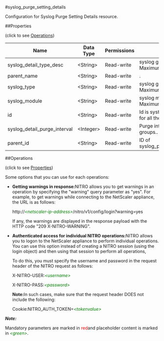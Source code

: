 #syslog_purge_setting_details

Configuration for Syslog Purge Setting Details resource.


##Properties 
<span>(click to see [Operations](#opera))</span>


<table><thead><tr><th>Name</th><th>Data Type</th><th>Permissions</th><th>Description</th></tr></thead><tbody><tr><td>syslog_detail_type_desc</td><td>&lt;String></td><td>Read-write</td><td>syslog groups.<br>Maximum length = 255</td></tr><tr><td>parent_name</td><td>&lt;String></td><td>Read-write</td><td>.</td></tr><tr><td>syslog_type</td><td>&lt;String></td><td>Read-write</td><td>syslog groups.<br>Maximum length = 255</td></tr><tr><td>syslog_module</td><td>&lt;String></td><td>Read-write</td><td>syslog modulename.<br>Maximum length = 255</td></tr><tr><td>id</td><td>&lt;String></td><td>Read-write</td><td>Id is system generated key for all the events.</td></tr><tr><td>syslog_detail_purge_interval</td><td>&lt;Integer></td><td>Read-write</td><td>Purge interval for syslog groups..</td></tr><tr><td>parent_id</td><td>&lt;String></td><td>Read-write</td><td>ID of syslog_purge_setting_details.</td></tr></tbody></table>
##Operations 
<span>(click to see [Properties](#prope))</span>


Some options that you can use for each operations:
<ul><li><p><b>Getting warnings in response:</b>NITRO allows you to get warnings in an operation by specifying the "warning" query parameter as "yes". For example, to get warnings while connecting to the NetScaler appliance, the URL is as follows:</p><p>http://<span style="color:green;font-style:italic;">&lt;netscaler-ip-address&gt;</span>/nitro/v1/config/login?warning=yes</p><p>If any, the warnings are displayed in the response payload with the HTTP code "209 X-NITRO-WARNING".</p></li><li><p><b>Authenticated access for individual NITRO operations:</b>NITRO allows you to logon to the NetScaler appliance to perform individual operations. You can use this option instead of creating a NITRO session (using the login object) and then using that session to perform all operations,</p><p>To do this, you must specify the username and password in the request header of the NITRO request as follows:</p><p>X-NITRO-USER:<span style="color:green;font-style:italic;">&lt;username&gt;</span></p><p>X-NITRO-PASS:<span style="color:green;font-style:italic;">&lt;password&gt;</span></p><p><b>Note:</b>In such cases, make sure that the request header DOES not include the following:</p><p>Cookie:NITRO_AUTH_TOKEN=<span style="color:green;font-style:italic;">&lt;tokenvalue&gt;</span></p></li></ul>



***Note:*** 
Mandatory parameters are marked in <span style="color:#FF0000;">red</span>and placeholder content is marked in <span style="color:green;font-style:italic">&lt;green&gt;</span>.

